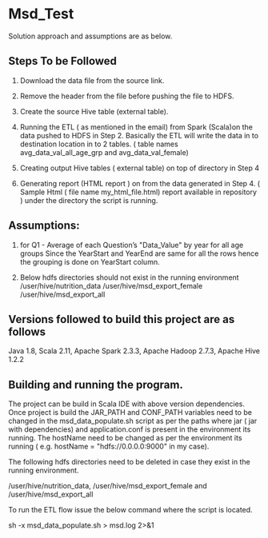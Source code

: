# Msd_Test

Solution approach and assumptions are as below.

Steps To be Followed 
--------------------

1. Download the data file from the source link.
2. Remove the header from the file before pushing the file to HDFS.
3. Create the source Hive table (external table).
4. Running the ETL ( as mentioned in the email) from Spark (Scala)on the data pushed to HDFS in Step 2.
	Basically the ETL will write the data in to destination location in to 2 tables. ( table names avg_data_val_all_age_grp and avg_data_val_female)

5. Creating output Hive tables ( external table) on top of directory in Step 4
6. Generating report (HTML report ) on from the data generated in Step 4. ( Sample Html ( file name my_html_file.html) report available in repository )
	under the directory the script is running.

Assumptions:
------------
1. for Q1 - Average of each Question’s "Data_Value" by year for all age groups
 Since the YearStart and YearEnd are same for all the rows hence the grouping is done on YearStart column.

2. Below hdfs directories should not exist in the running environment 
	/user/hive/nutrition_data
	/user/hive/msd_export_female
	/user/hive/msd_export_all



Versions followed to build this project are as follows
------------------------------------------------------
Java 1.8,
Scala 2.11,
Apache Spark 2.3.3,
Apache Hadoop 2.7.3,
Apache Hive 1.2.2

Building and running the program.
---------------------------------
The project can be build in  Scala IDE with above version dependencies.
Once project is build the JAR_PATH and CONF_PATH variables need to be changed in the msd_data_populate.sh script as per the paths where jar ( jar with dependencies) and application.conf is present in the environment its running.
The hostName  need to be changed as per the environment its running ( e.g. hostName = "hdfs://0.0.0.0:9000" in my case).

The following hdfs directories need to be deleted in case they exist in the running environment.

/user/hive/nutrition_data, /user/hive/msd_export_female and /user/hive/msd_export_all


To run the ETL flow issue the below command where the script is located.

sh -x msd_data_populate.sh > msd.log 2>&1
